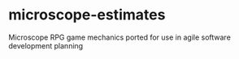 microscope-estimates
====================

Microscope RPG game mechanics ported for use in agile software development planning
